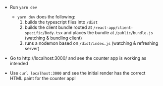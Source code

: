 - Run `yarn dev`

  - `yarn dev` does the following:
    1. builds the typescript files into `/dist`
    2. builds the client bundle rooted at `/react-app/client-specific/Body.tsx` and places the bundle at `/public/bundle.js` (watching & bundling client)
    3. runs a nodemon based on `/dist/index.js` (watching & refreshing server)

- Go to http://localhost:3000/ and see the counter app is working as intended
- Use `curl localhost:3000` and see the initial render has the correct HTML paint for the counter app!
